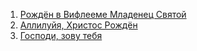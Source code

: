 1. [Рождён в Вифлееме Младенец Святой](rozhden_v_viflieme_mladenec_svyatoy.md)
2. [Аллилуйя, Христос Рождён](allelujah_hristos_rozhden.md)
3. [Господи, зову тебя](gospodi_zovu_tebya.md)
